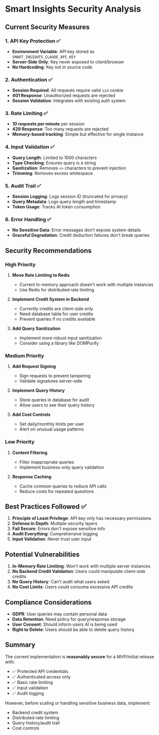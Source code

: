 # Smart Insights Security Analysis

## Current Security Measures

### 1. API Key Protection ✅
- **Environment Variable**: API key stored as `SMART_INSIGHTS_CLAUDE_API_KEY`
- **Server-Side Only**: Key never exposed to client/browser
- **No Hardcoding**: Key not in source code

### 2. Authentication ✅
- **Session Required**: All requests require valid `sid` cookie
- **401 Response**: Unauthorized requests are rejected
- **Session Validation**: Integrates with existing auth system

### 3. Rate Limiting ✅
- **10 requests per minute** per session
- **429 Response**: Too many requests are rejected
- **Memory-based tracking**: Simple but effective for single instance

### 4. Input Validation ✅
- **Query Length**: Limited to 1000 characters
- **Type Checking**: Ensures query is a string
- **Sanitization**: Removes `<>` characters to prevent injection
- **Trimming**: Removes excess whitespace

### 5. Audit Trail ✅
- **Session Logging**: Logs session ID (truncated for privacy)
- **Query Metadata**: Logs query length and timestamp
- **Token Usage**: Tracks AI token consumption

### 6. Error Handling ✅
- **No Sensitive Data**: Error messages don't expose system details
- **Graceful Degradation**: Credit deduction failures don't break queries

## Security Recommendations

### High Priority
1. **Move Rate Limiting to Redis**
   - Current in-memory approach doesn't work with multiple instances
   - Use Redis for distributed rate limiting

2. **Implement Credit System in Backend**
   - Currently credits are client-side only
   - Need database table for user credits
   - Prevent queries if no credits available

3. **Add Query Sanitization**
   - Implement more robust input sanitization
   - Consider using a library like DOMPurify

### Medium Priority
1. **Add Request Signing**
   - Sign requests to prevent tampering
   - Validate signatures server-side

2. **Implement Query History**
   - Store queries in database for audit
   - Allow users to see their query history

3. **Add Cost Controls**
   - Set daily/monthly limits per user
   - Alert on unusual usage patterns

### Low Priority
1. **Content Filtering**
   - Filter inappropriate queries
   - Implement business-only query validation

2. **Response Caching**
   - Cache common queries to reduce API calls
   - Reduce costs for repeated questions

## Best Practices Followed ✅

1. **Principle of Least Privilege**: API key only has necessary permissions
2. **Defense in Depth**: Multiple security layers
3. **Fail Secure**: Errors don't expose sensitive info
4. **Audit Everything**: Comprehensive logging
5. **Input Validation**: Never trust user input

## Potential Vulnerabilities

1. **In-Memory Rate Limiting**: Won't work with multiple server instances
2. **No Backend Credit Validation**: Users could manipulate client-side credits
3. **No Query History**: Can't audit what users asked
4. **No Cost Limits**: Users could consume excessive API credits

## Compliance Considerations

- **GDPR**: User queries may contain personal data
- **Data Retention**: Need policy for query/response storage
- **User Consent**: Should inform users AI is being used
- **Right to Delete**: Users should be able to delete query history

## Summary

The current implementation is **reasonably secure** for a MVP/initial release with:
- ✅ Protected API credentials
- ✅ Authenticated access only  
- ✅ Basic rate limiting
- ✅ Input validation
- ✅ Audit logging

However, before scaling or handling sensitive business data, implement:
- Backend credit system
- Distributed rate limiting
- Query history/audit trail
- Cost controls